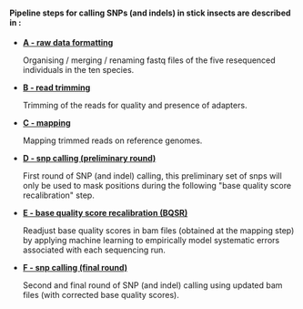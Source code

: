 
#### Pipeline steps for calling SNPs (and indels) in stick insects are described in :


* [**A - raw data formatting**](./A_raw_reads)

  Organising / merging / renaming fastq files of the five resequenced individuals in the ten species.

* [**B - read trimming**](./B_cleaned_reads)

  Trimming of the reads for quality and presence of adapters.

* [**C - mapping**](./C_mapping)

  Mapping trimmed reads on reference genomes.

* [**D - snp calling (preliminary round)**](./D_snp_calling_round0)

  First round of SNP (and indel) calling, this preliminary set of snps will only be used to mask positions during the following "base quality score recalibration" step. 

* [**E - base quality score recalibration (BQSR)**](./E_recalibration)

  Readjust base quality scores in bam files (obtained at the mapping step) by applying machine learning to empirically model systematic errors associated with each sequencing run.

* [**F - snp calling (final round)**](./F_snp_calling_round1)

  Second and final round of SNP (and indel) calling using updated bam files (with corrected base quality scores).
